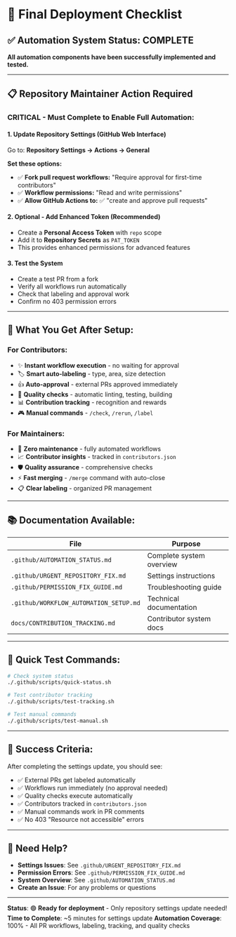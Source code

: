 # 🚀 Final Deployment Checklist

## ✅ Automation System Status: COMPLETE

**All automation components have been successfully implemented and tested.**

---

## 📋 **Repository Maintainer Action Required**

### **CRITICAL - Must Complete to Enable Full Automation:**

#### 1. **Update Repository Settings** (GitHub Web Interface)
Go to: **Repository Settings → Actions → General**

**Set these options:**
- ✅ **Fork pull request workflows:** "Require approval for first-time contributors"
- ✅ **Workflow permissions:** "Read and write permissions" 
- ✅ **Allow GitHub Actions to:** ✅ "create and approve pull requests"

#### 2. **Optional - Add Enhanced Token** (Recommended)
- Create a **Personal Access Token** with `repo` scope
- Add it to **Repository Secrets** as `PAT_TOKEN`
- This provides enhanced permissions for advanced features

#### 3. **Test the System**
- Create a test PR from a fork
- Verify all workflows run automatically
- Check that labeling and approval work
- Confirm no 403 permission errors

---

## 🎯 **What You Get After Setup:**

### **For Contributors:**
- ✨ **Instant workflow execution** - no waiting for approval
- 🏷️ **Smart auto-labeling** - type, area, size detection
- 👍 **Auto-approval** - external PRs approved immediately
- 🧪 **Quality checks** - automatic linting, testing, building
- 📊 **Contribution tracking** - recognition and rewards
- 🎮 **Manual commands** - `/check`, `/rerun`, `/label`

### **For Maintainers:**
- 🔄 **Zero maintenance** - fully automated workflows
- 📈 **Contributor insights** - tracked in `contributors.json`
- 🛡️ **Quality assurance** - comprehensive checks
- ⚡ **Fast merging** - `/merge` command with auto-close
- 📋 **Clear labeling** - organized PR management

---

## 📚 **Documentation Available:**

| File | Purpose |
|------|---------|
| `.github/AUTOMATION_STATUS.md` | Complete system overview |
| `.github/URGENT_REPOSITORY_FIX.md` | Settings instructions |
| `.github/PERMISSION_FIX_GUIDE.md` | Troubleshooting guide |
| `.github/WORKFLOW_AUTOMATION_SETUP.md` | Technical documentation |
| `docs/CONTRIBUTION_TRACKING.md` | Contributor system docs |

---

## 🧪 **Quick Test Commands:**

```bash
# Check system status
./.github/scripts/quick-status.sh

# Test contributor tracking
./.github/scripts/test-tracking.sh

# Test manual commands  
./.github/scripts/test-manual.sh
```

---

## 🎉 **Success Criteria:**

After completing the settings update, you should see:
- ✅ External PRs get labeled automatically
- ✅ Workflows run immediately (no approval needed)
- ✅ Quality checks execute automatically
- ✅ Contributors tracked in `contributors.json`
- ✅ Manual commands work in PR comments
- ✅ No 403 "Resource not accessible" errors

---

## 🔗 **Need Help?**

- **Settings Issues**: See `.github/URGENT_REPOSITORY_FIX.md`
- **Permission Errors**: See `.github/PERMISSION_FIX_GUIDE.md`
- **System Overview**: See `.github/AUTOMATION_STATUS.md`
- **Create an Issue**: For any problems or questions

---

**Status**: 🟢 **Ready for deployment** - Only repository settings update needed!
**Time to Complete**: ~5 minutes for settings update
**Automation Coverage**: 100% - All PR workflows, labeling, tracking, and quality checks
